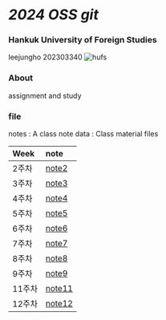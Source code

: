 # _*2024 OSS git*_


### Hankuk University of Foreign Studies
leejungho 202303340
![hufs]([https://www.google.com/url?sa=i&url=https%3A%2F%2Fnamu.wiki%2Fw%2F%25ED%2595%259C%25EA%25B5%25AD%25EC%2599%25B8%25EA%25B5%25AD%25EC%2596%25B4%25EB%258C%2580%25ED%2595%2599%25EA%25B5%2590%2F%25EA%25B8%2580%25EB%25A1%259C%25EB%25B2%258C%25EC%25BA%25A0%25ED%258D%25BC%25EC%258A%25A4&psig=AOvVaw12XeiEpgvEI5NYwNwwWIkH&ust=1716724155460000&source=images&cd=vfe&opi=89978449&ved=0CBIQjRxqFwoTCPilg__dqIYDFQAAAAAdAAAAABAD](https://i.namu.wiki/i/p4l67kHfZpxCF56bhh1FoMYfYhX3UIxJNgft80SRZKb9-eizlnbMheyTr6ivn5g-oY6RRP8C-sfr2ir8FgY5kLSeI9_fSw3lEljjC7NhxHYqhbIORKY9QNF9K83i5TcvuAyAXATp8TCTfwnK_H-tHA.svg))

### About 
assignment and study

### file
notes : A class note
data : Class material files

| Week | note |
|:---|:---|
|2주차|[note2](notes/w2.md)|
|3주차|[note3](notes/w3.md)|
|4주차|[note4](notes/w4.md)|
|5주차|[note5](notes/w5.md)|
|6주차|[note6](notes/w6.md)|
|7주차|[note7](notes/w7.md)|
|8주차|[note8](notes/w8.md)|
|9주차|[note9](notes/w9.md)|
|11주차|[note11](notes/w11.md)|
|12주차|[note12](notes/w12.md)|
